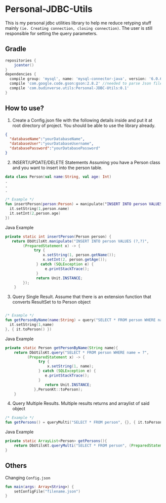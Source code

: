 # Personal-JDBC-Utils
This is my personal jdbc utilities library to help me reduce retyping stuff mainly `(ie. Creating connection, closing connection)`.
The user is still responsible for setting the query parameters.

## Gradle
```groovy
repositories {
    jcenter()
}
dependencies {
  compile group: 'mysql', name: 'mysql-connector-java', version: '6.0.6' //depends on the driver you need
  compile 'com.google.code.gson:gson:2.8.2' //needed to parse Json file
  compile 'com.budinverse.utils:Personal-JDBC-Utils:0.1'
}

```

## How to use?

1. Create a Config.json file with the following details inside and put it at root directory of project. You should be able to 
use the library already.
```json
{
  "databaseName":"yourDatabaseName",
  "databaseUser":"yourDatabaseUsername",
  "databasePassword":"yourDatabasePassword"
}
```

2. INSERT/UPDATE/DELETE Statements
Assuming you have a Person class and you want to insert into the person table.
```kotlin
data class Person(val name:String, val age: Int)
.
.
.

/* Example */
fun insertPerson(person:Person) = manipulate("INSERT INTO person VALUES (?,?)",{
  it.setString(1,person.name)
  it.setInt(2,person.age)
})
```
Java Example
```java
private static int insertPerson(Person person) {
   return DbUtilsKt.manipulate("INSERT INTO person VALUES (?,?)",
        (PreparedStatement x) -> {
             try {
                 x.setString(1, person.getName());
                 x.setInt(2, person.getAge());
              } catch (SQLException e) {
                  e.printStackTrace();
              }
              return Unit.INSTANCE;
        });
    }
```


3. Query Single Result.
Assume that there is an extension function that converts ResultSet to to Person object
```kotlin

/* Example */
fun getPersonByName(name:String) = query("SELECT * FROM person WHERE name = ?", {
  it.setString(1,name)
}, { it.toPerson() })

```
Java Example
```java
private static Person getPersonByName(String name){
    return DbUtilsKt.query("SELECT * FROM person WHERE name = ?",
          (PreparedStatement x) -> {
               try {
                   x.setString(1, name);
               } catch (SQLException e) {
                  e.printStackTrace();
               }
                  return Unit.INSTANCE;
             },PersonKt::toPerson);
    }
```

4. Query Multiple Results.
Multiple results returns and arraylist of said object
```kotlin
/* Example */
fun getPersons() = queryMulti("SELECT * FROM person", {}, { it.toPerson() })
```

Java Example
```java
private static ArrayList<Person> getPersons(){
    return DbUtilsKt.queryMulti("SELECT * FROM person", (PreparedStatement x) -> Unit.INSTANCE,PersonKt::toPerson);
}
```


## Others
Changing `Config.json`
```kotlin
fun main(args: Array<String>) {
    setConfigFile("filename.json")
}
```
